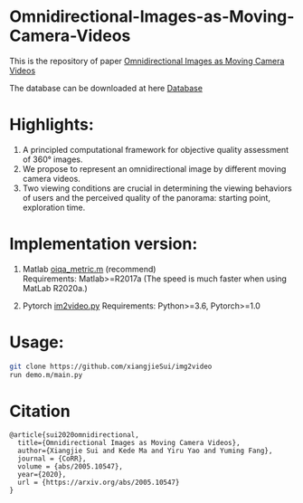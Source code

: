# Omnidirectional-Images-as-Moving-Camera-Videos

This is the repository of paper [Omnidirectional Images as Moving Camera Videos](https://arxiv.org/abs/2005.10547)

The database can be downloaded at here [Database](https://drive.google.com/drive/folders/1GJ9g3G-QmZbmFbXxiBYyf28xFID3SXxW?usp=sharing)

# Highlights:
1. A principled computational framework for objective quality assessment of 360° images.
2. We propose to represent an omnidirectional image by different moving camera videos.
3. Two viewing conditions are crucial in determining the viewing behaviors of users and the perceived quality of the panorama: starting point, exploration time.

# Implementation version:
1. Matlab [oiqa_metric.m](https://github.com/xiangjieSui/img2video/blob/master/img2video-matlab/oiqa_metric.m) (recommend)  
Requirements: Matlab>=R2017a (The speed is much faster when using MatLab R2020a.)
  
2. Pytorch [im2video.py](https://github.com/xiangjieSui/img2video/blob/master/img2video_pytorch/im2video.py)
Requirements: Python>=3.6, Pytorch>=1.0  

# Usage:
```bash
git clone https://github.com/xiangjieSui/img2video
run demo.m/main.py
```
# Citation
```
@article{sui2020omnidirectional,
  title={Omnidirectional Images as Moving Camera Videos},
  author={Xiangjie Sui and Kede Ma and Yiru Yao and Yuming Fang},
  journal = {CoRR}, 
  volume = {abs/2005.10547}, 
  year={2020}, 
  url = {https://arxiv.org/abs/2005.10547}
}
```
